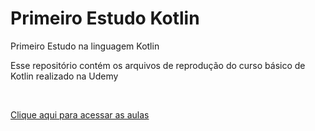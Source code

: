 # Primeiro Estudo Kotlin
Primeiro Estudo na linguagem Kotlin </br>
<p/> Esse repositório contém os arquivos de reprodução do curso básico de Kotlin realizado na Udemy</p></br>

[Clique aqui para acessar as aulas](https://github.com/fcesargm/primeiroEstudoKotlin/tree/main/cursoBasicoDaLinguagemKotlin/src/main/kotlin)
